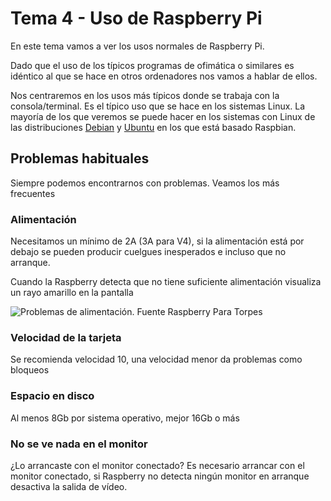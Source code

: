 # Tema 4 - Uso de Raspberry Pi

En este tema vamos a ver los usos normales de Raspberry Pi.

Dado que el uso de los típicos programas de ofimática o similares es idéntico al que se hace en otros ordenadores nos vamos a hablar de ellos.

Nos centraremos en los usos más típicos donde se trabaja con la consola/terminal. Es el típico uso que se hace en los sistemas Linux. La mayoría de los que veremos se puede hacer en los sistemas con Linux de las distribuciones [Debian](https://www.debian.org/index.es.html) y [Ubuntu](https://www.ubuntu.com/) en los que está basado Raspbian.


## Problemas habituales

Siempre podemos encontrarnos con problemas. Veamos los más frecuentes

### Alimentación

Necesitamos un mínimo de 2A (3A para V4), si la alimentación está por debajo se pueden producir cuelgues inesperados e incluso que no arranque.

Cuando la Raspberry detecta que no tiene suficiente alimentación visualiza un rayo amarillo en la pantalla

![Problemas de alimentación. Fuente Raspberry Para Torpes](https://i0.wp.com/raspberryparatorpes.net/wp-content/uploads/2018/02/raspberry-pi-under_volt.jpg?resize=500%2C300&ssl=1)

### Velocidad de la tarjeta

Se recomienda velocidad 10, una velocidad menor da problemas como bloqueos

### Espacio en disco

Al menos 8Gb por sistema operativo, mejor 16Gb o más

### No se ve nada en el monitor

¿Lo arrancaste con el monitor conectado? Es necesario arrancar con el monitor conectado, si Raspberry no detecta ningún monitor en arranque desactiva la salida de vídeo.


